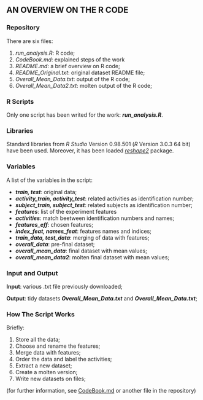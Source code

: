 ## AN OVERVIEW ON THE R CODE

### Repository
There are six files:

1. _run_analysis.R_: R code;
2. _CodeBook.md_: explained steps of the work
3. _README.md_: a brief overview on R code;
4. _README_Original.txt_: original dataset README file;
5. _Overall_Mean_Data.txt_: output of the R code;
6. _Overall_Mean_Data2.txt_: molten output of the R code;

### R Scripts
Only one script has been writed for the work: **_run_analysis.R_**.

### Libraries
Standard libraries from _R Studio_ Version 0.98.501 (_R_ Version 3.0.3 64 bit) have been used. Moreover, it has been loaded [_reshape2_](http://cran.r-project.org/web/packages/reshape2/index.html) package.

### Variables
A list of the variables in the script:
* **_train, test_**: original data;
* **_activity_train, activity_test_**: related activities as identification number;
* **_subject_train, subject_test_**: related subjects as identification number;
* **_features_**: list of the experiment features
* **_activities_**: match beetween identification numbers and names;
* **_features_eff_**: chosen features;
* **_index_feat, names_feat_**: features names and indices;
* **_train_data, test_data_**: merging of data with features;
* **_overall_data_**: pre-final dataset;
* **_overall_mean_data_**: final dataset with mean values;
* **_overall_mean_data2_**: molten final dataset with mean values;

### Input and Output

**Input**: various .txt file previously downloaded;

**Output**: tidy datasets **_Overall_Mean_Data.txt_** and **_Overall_Mean_Data.txt_**;

### How The Script Works
Briefly:

1. Store all the data;
2. Choose and rename the features;
3. Merge data with features;
4. Order the data and label the activities;
5. Extract a new dataset;
6. Create a molten version;
7. Write new datasets on files;

(for further information, see [CodeBook.md](https://github.com/Geggio80/GettingAndCleaningData/blob/master/CodeBook.md) or another file in the repository)
